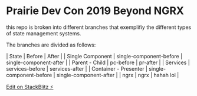 # Prairie Dev Con 2019 Beyond NGRX

this repo is broken into different branches that exemplifiy the different types of state management systems.

The branches are divided as follows:

| State | Before | After |
| Single Component | single-component-before | single-component-after |
| Parent - Child | pc-before | pr-after |
| Services | services-before | services-after |
| Container - Presenter | single-component-before | single-component-after |
| ngrx | ngrx | hahah lol |

[Edit on StackBlitz ⚡️](https://stackblitz.com/edit/angular-eu3tlx)
